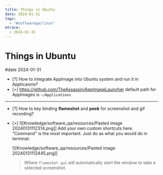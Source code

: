 ```yaml
---
title: Things in Ubuntu
date: 2024-01-31
tags:
  - "#softwareqa/linux"
mtrace:
  - 2024-01-31
---
```


# Things in Ubuntu

#date 2024-01-31

- [?] How to integrate AppImage into Ubuntu system and run it in Applicaions?
- [>] https://github.com/TheAssassin/AppImageLauncher default path for AppImages is `~/Applications`

 ---

- [?] How to key binding **flameshot** and **peek** for screenshot and gif recording?
- [>] ![[Knowledge/software_qa/resources/Pasted image 20240131112314.png]]
  Add your own custom shortcuts here. "Command" is the most important. Just do as what you would do in terminal:

  ![[Knowledge/software_qa/resources/Pasted image 20240131112445.png]]
  > Where `flameshot gui` will automatically start the window to take a selected screenshot.